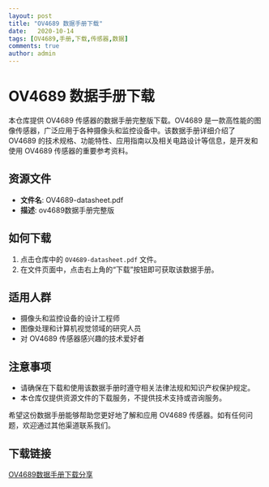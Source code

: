 ```yaml
---
layout: post
title: "OV4689 数据手册下载"
date:   2020-10-14
tags: [OV4689,手册,下载,传感器,数据]
comments: true
author: admin
---
```

# OV4689 数据手册下载

本仓库提供 OV4689 传感器的数据手册完整版下载。OV4689 是一款高性能的图像传感器，广泛应用于各种摄像头和监控设备中。该数据手册详细介绍了 OV4689 的技术规格、功能特性、应用指南以及相关电路设计等信息，是开发和使用 OV4689 传感器的重要参考资料。

## 资源文件

- **文件名**: OV4689-datasheet.pdf
- **描述**: ov4689数据手册完整版

## 如何下载

1. 点击仓库中的 `OV4689-datasheet.pdf` 文件。
2. 在文件页面中，点击右上角的“下载”按钮即可获取该数据手册。

## 适用人群

- 摄像头和监控设备的设计工程师
- 图像处理和计算机视觉领域的研究人员
- 对 OV4689 传感器感兴趣的技术爱好者

## 注意事项

- 请确保在下载和使用该数据手册时遵守相关法律法规和知识产权保护规定。
- 本仓库仅提供资源文件的下载服务，不提供技术支持或咨询服务。

希望这份数据手册能够帮助您更好地了解和应用 OV4689 传感器。如有任何问题，欢迎通过其他渠道联系我们。

## 下载链接

[OV4689数据手册下载分享](https://pan.quark.cn/s/f86e3527c1f3)